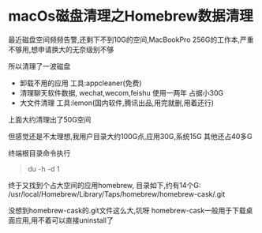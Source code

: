 # macOs磁盘清理之Homebrew数据清理

最近磁盘空间频频告警,还剩下不到10G的空间,MacBookPro 256G的工作本,严重不够用,想申请换大的无奈级别不够

所以清理了一波磁盘
- 卸载不用的应用  工具:appcleaner(免费)
- 清理聊天软件数据, wechat,wecom,feishu 使用一两年 占据小30G
- 大文件清理 工具:lemon(国内软件,腾讯出品,用完就删,用着还行)

上面大约清理出了50G空间

但感觉还是不太理想,我用户目录大约100G点,应用30G,系统15G 其他还占40多G

终端根目录命令执行
> du -h -d 1

终于又找到个占大空间的应用homebrew, 目录如下,约有14个G:
/usr/local/Homebrew/Library/Taps/homebrew/homebrew-cask/.git

没想到homebrew-cask的.git文件这么大,坑呀
homebrew-cask一般用于下载桌面应用,用不着可以直接uninstall了
